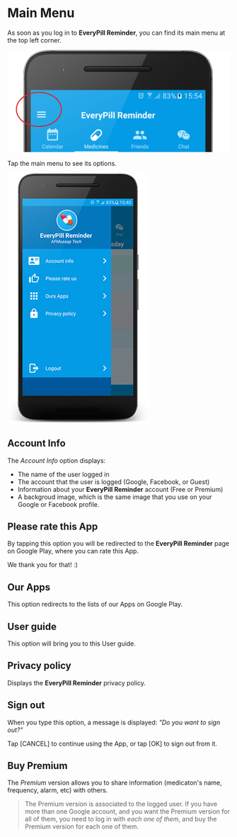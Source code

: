 # Main Menu

As soon as you log in to **EveryPill Reminder**, you can find its main menu at the top left corner.

![Main menu at the top left corner](/images/main_menu.png)

Tap the main menu to see its options.

![](/images/drawer_menu.png)

## Account Info

The *Account Info* option displays:

- The name of the user logged in
- The account that the user is logged (Google, Facebook, or Guest)
- Information about your **EveryPill Reminder** account (Free or Premium)
- A backgroud image, which is the same image that you use on your Google or Facebook profile.

## Please rate this App

By tapping this option you will be redirected to the **EveryPill Reminder** page on Google Play, where you can rate this App. 

We thank you for that! :)


## Our Apps

This option redirects to the lists of our Apps on Google Play.


## User guide

This option will bring you to this User guide.


## Privacy policy

Displays the **EveryPill Reminder** privacy policy.


## Sign out

When you type this option, a message is displayed: *"Do you want to sign out?"*

Tap [CANCEL] to continue using the App, or tap [OK] to sign out from it.


## Buy Premium

The *Premium* version allows you to share information (medicaton's name, frequency, alarm, etc) with others.

> The Premium version is associated to the logged user. If you have more than one Google account, and you want the Premium version for all of them, you need to log in with *each one of them*, and buy the Premium version for each one of them.